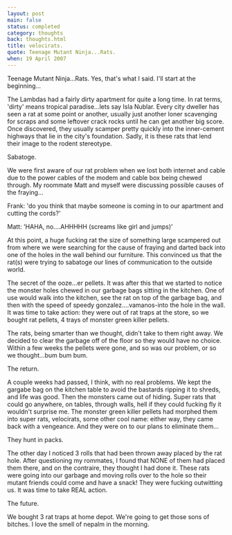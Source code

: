 ```yaml
---
layout: post
main: false
status: completed
category: thoughts
back: thoughts.html
title: velocirats.
quote: Teenage Mutant Ninja...Rats.
when: 19 April 2007
---
```


Teenage Mutant Ninja...Rats. Yes, that's what I said. I'll start at the beginning...

The Lambdas had a fairly dirty apartment for quite a long time. In rat terms, 'dirty' means tropical paradise...lets say Isla Nublar. Every city dweller has seen a rat at some point or another, usually just another loner scavenging for scraps and some leftover crack rocks until he can get another big score. Once discovered, they usually scamper pretty quickly into the inner-cement highways that lie in the city's foundation. Sadly, it is these rats that lend their image to the rodent stereotype.

Sabatoge. 

We were first aware of our rat problem when we lost both internet and cable due to the power cables of the modem and cable box being chewed through. My roommate Matt and myself were discussing possible causes of the fraying...

Frank: 'do you think that maybe someone is coming in to our apartment and cutting the cords?'

Matt: 'HAHA, no....AHHHHH (screams like girl and jumps)'

At this point, a huge fucking rat the size of something large scampered out from where we were searching for the cause of fraying and darted back into one of the holes in the wall behind our furniture. This convinced us that the rat(s) were trying to sabatoge our lines of communication to the outside world. 

The secret of the ooze...er pellets. It was after this that we started to notice the monster holes chewed in our garbage bags sitting in the kitchen. One of use would walk into the kitchen, see the rat on top of the garbage bag, and then with the speed of speedy gonzalez....vamanos-into the hole in the wall. It was time to take action: they were out of rat traps at the store, so we bought rat pellets, 4 trays of monster green killer pellets. 

The rats, being smarter than we thought, didn't take to them right away. We decided to clear the garbage off of the floor so they would have no choice. Within a few weeks the pellets were gone, and so was our problem, or so we thought...bum bum bum.

The return.

A couple weeks had passed, I think, with no real problems. We kept the gargabe bag on the kitchen table to avoid the bastards ripping it to shreds, and life was good. Then the monsters came out of hiding. Super rats that could go anywhere, on tables, through walls, hell if they could fucking fly it wouldn't surprise me. The monster green killer pellets had morphed them into super rats, velocirats, some other cool name: either way, they came back with a vengeance. And they were on to our plans to eliminate them...

They hunt in packs.

The other day I noticed 3 rolls that had been thrown away placed by the rat hole. After questioning my rommates, I found that NONE of them had placed them there, and on the contraire, they thought I had done it. These rats were going into our garbage and moving rolls over to the hole so their mutant friends could come and have a snack! They were fucking outwitting us. It was time to take REAL action.

The future.

We bought 3 rat traps at home depot. We're going to get those sons of bitches. I love the smell of nepalm in the morning.